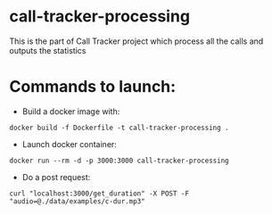 # call-tracker-processing
This is the part of Call Tracker project which process all the calls and outputs the statistics

# Commands to launch:
* Build a docker image with:
```
docker build -f Dockerfile -t call-tracker-processing .
```
* Launch docker container:
```
docker run --rm -d -p 3000:3000 call-tracker-processing
```
* Do a post request:
```
curl "localhost:3000/get_duration" -X POST -F "audio=@./data/examples/c-dur.mp3"
```
